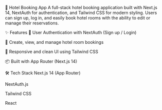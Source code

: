 🏨 Hotel Booking App
A full-stack hotel booking application built with Next.js 14, NextAuth for authentication, and Tailwind CSS for modern styling.
Users can sign up, log in, and easily book hotel rooms with the ability to edit or manage their reservations.

✨ Features
🔐 User Authentication with NextAuth (Sign up / Login)

🏨 Create, view, and manage hotel room bookings

🎨 Responsive and clean UI using Tailwind CSS

📦 Built with App Router (Next.js 14)

🛠️ Tech Stack
Next.js 14 (App Router)

NextAuth.js

Tailwind CSS

React

